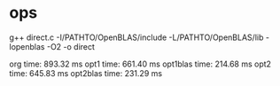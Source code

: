 # ops

g++ direct.c -I/PATHTO/OpenBLAS/include -L/PATHTO/OpenBLAS/lib -lopenblas -O2 -o direct

org time: 893.32 ms
opt1 time: 661.40 ms
opt1blas time: 214.68 ms
opt2 time: 645.83 ms
opt2blas time: 231.29 ms
